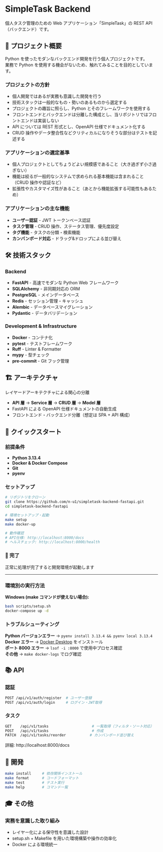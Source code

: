# SimpleTask Backend

個人タスク管理のための Web アプリケーション「SimpleTask」の REST API（バックエンド）です。

## 🎯 プロジェクト概要

Python を使ったモダンなバックエンド開発を行う個人プロジェクトです。  
業務で Python を使用する機会がないため、触れてみることを目的としています。

### プロジェクトの方針

- 個人開発ではあるが実務も意識した開発を行う
- 技術スタックは一般的なもの・勢いのあるものから選定する
- プロジェクトの趣旨に照らし、Python とそのフレームワークを使用する
- フロントエンドとバックエンドは分離した構成とし、当リポジトリではフロントエンドは実装しない
- API については REST 形式とし、OpenAPI 仕様でドキュメント化する
- CRUD 操作やデータ整合性などクリティカルになりそうな部分はテストを記述する

### アプリケーションの選定基準

- 個人プロジェクトとしてちょうどよい規模感であること（大き過ぎず小さ過ぎない）
- 機能は絞るが一般的なシステムで求められる基本機能は含まれること（CRUD 操作や認証など）
- 拡張性やカスタマイズ性があること（あとから機能拡張する可能性もあるため）

### アプリケーションの主な機能

- **ユーザー認証** - JWT トークンベース認証
- **タスク管理** - CRUD 操作、ステータス管理、優先度設定
- **タグ機能** - タスクの分類・検索機能
- **カンバンボード対応** - ドラッグ&ドロップによる並び替え

## 🛠 技術スタック

### Backend

- **FastAPI** - 高速でモダンな Python Web フレームワーク
- **SQLAlchemy** - 非同期対応の ORM
- **PostgreSQL** - メインデータベース
- **Redis** - セッション管理・キャッシュ
- **Alembic** - データベースマイグレーション
- **Pydantic** - データバリデーション

### Development & Infrastructure

- **Docker** - コンテナ化
- **pytest** - テストフレームワーク
- **Ruff** - Linter & Formatter
- **mypy** - 型チェック
- **pre-commit** - Git フック管理

## 🏗 アーキテクチャ

レイヤードアーキテクチャによる関心の分離

- **API 層** → **Service 層** → **CRUD 層** → **Model 層**
- FastAPI による OpenAPI 仕様ドキュメントの自動生成
- フロントエンド・バックエンド分離（想定は SPA + API 構成）

## 🚀 クイックスタート

### 前提条件

- **Python 3.13.4**
- **Docker & Docker Compose**
- **Git**
- **pyenv**

### セットアップ

```bash
# リポジトリをクローン
git clone https://github.com/n-u1/simpletask-backend-fastapi.git
cd simpletask-backend-fastapi

# 環境セットアップ・起動
make setup
make docker-up

# 動作確認
# API仕様: http://localhost:8000/docs
# ヘルスチェック: http://localhost:8000/health
```

### 🎉 完了

正常に処理が完了すると開発環境が起動します

---

### 環境別の実行方法

**Windows (make コマンドが使えない場合):**

```bash
bash scripts/setup.sh
docker-compose up -d
```

### トラブルシューティング

**Python バージョンエラー** → `pyenv install 3.13.4 && pyenv local 3.13.4`  
**Docker エラー** → [Docker Desktop](https://docs.docker.com/get-docker/) をインストール  
**ポート 8000 エラー** → `lsof -i :8000` で使用中プロセス確認  
**その他** → `make docker-logs` でログ確認

## 📚 API

### 認証

```bash
POST /api/v1/auth/register  # ユーザー登録
POST /api/v1/auth/login     # ログイン・JWT取得
```

### タスク

```bash
GET    /api/v1/tasks                    # 一覧取得（フィルタ・ソート対応）
POST   /api/v1/tasks                    # 作成
PATCH  /api/v1/tasks/reorder           # カンバンボード並び替え
```

詳細: http://localhost:8000/docs

## 🧪 開発

```bash
make install     # 依存関係インストール
make format      # コードフォーマット
make test        # テスト実行
make help        # コマンド一覧
```

## 🎓 その他

### 実務を意識した取り組み

- レイヤー化による保守性を意識した設計
- setup.sh + Makefile を用いた環境構築や操作の効率化
- Docker による環境統一
